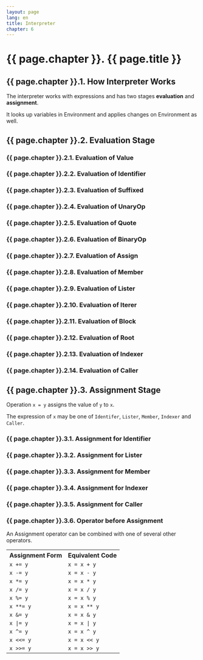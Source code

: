 ```yaml
---
layout: page
lang: en
title: Interpreter
chapter: 6
---
```


# {{ page.chapter }}. {{ page.title }}

## {{ page.chapter }}.1. How Interpreter Works

The interpreter works with expressions and has two stages **evaluation** and **assignment**.

It looks up variables in Environment and applies changes on Environment as well.

## {{ page.chapter }}.2. Evaluation Stage

### {{ page.chapter }}.2.1. Evaluation of Value

### {{ page.chapter }}.2.2. Evaluation of Identifier

### {{ page.chapter }}.2.3. Evaluation of Suffixed

### {{ page.chapter }}.2.4. Evaluation of UnaryOp

### {{ page.chapter }}.2.5. Evaluation of Quote

### {{ page.chapter }}.2.6. Evaluation of BinaryOp

### {{ page.chapter }}.2.7. Evaluation of Assign

### {{ page.chapter }}.2.8. Evaluation of Member

### {{ page.chapter }}.2.9. Evaluation of Lister

### {{ page.chapter }}.2.10. Evaluation of Iterer

### {{ page.chapter }}.2.11. Evaluation of Block

### {{ page.chapter }}.2.12. Evaluation of Root

### {{ page.chapter }}.2.13. Evaluation of Indexer

### {{ page.chapter }}.2.14. Evaluation of Caller


## {{ page.chapter }}.3. Assignment Stage

Operation `x = y` assigns the value of `y` to `x`.

The expression of `x` may be one of `Identifer`, `Lister`, `Member`, `Indexer` and `Caller`.

### {{ page.chapter }}.3.1. Assignment for Identifier

### {{ page.chapter }}.3.2. Assignment for Lister

### {{ page.chapter }}.3.3. Assignment for Member

### {{ page.chapter }}.3.4. Assignment for Indexer

### {{ page.chapter }}.3.5. Assignment for Caller




### {{ page.chapter }}.3.6. Operator before Assignment

An Assignment operator can be combined with one of several other operators.

<table>
<tr><th>Assignment Form</th><th>Equivalent Code</th></tr>
<tr><td><code>x += y</code></td><td><code>x = x + y</code></td></tr>
<tr><td><code>x -= y</code></td><td><code>x = x - y</code></td></tr>
<tr><td><code>x *= y</code></td><td><code>x = x * y</code></td></tr>
<tr><td><code>x /= y</code></td><td><code>x = x / y</code></td></tr>
<tr><td><code>x %= y</code></td><td><code>x = x % y</code></td></tr>
<tr><td><code>x **= y</code></td><td><code>x = x ** y</code></td></tr>
<tr><td><code>x &= y</code></td><td><code>x = x & y</code></td></tr>
<tr><td><code>x |= y</code></td><td><code>x = x | y</code></td></tr>
<tr><td><code>x ^= y</code></td><td><code>x = x ^ y</code></td></tr>
<tr><td><code>x <<= y</code></td><td><code>x = x << y</code></td></tr>
<tr><td><code>x >>= y</code></td><td><code>x = x >> y</code></td></tr>
</table>
